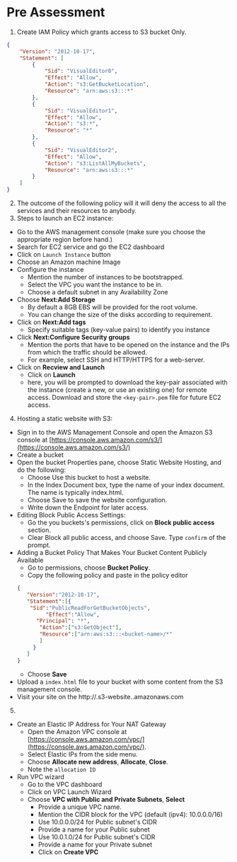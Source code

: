 # Pre Assessment

1. Create IAM Policy which grants access to S3 bucket Only.
```json
{
    "Version": "2012-10-17",
    "Statement": [
        {
            "Sid": "VisualEditor0",
            "Effect": "Allow",
            "Action": "s3:GetBucketLocation",
            "Resource": "arn:aws:s3:::*"
        },
        {
            "Sid": "VisualEditor1",
            "Effect": "Allow",
            "Action": "s3:*",
            "Resource": "*"
        },
        {
            "Sid": "VisualEditor2",
            "Effect": "Allow",
            "Action": "s3:ListAllMyBuckets",
            "Resource": "arn:aws:s3:::*"
        }
    ]
}
```
2. The outcome of the following policy will it will deny the access to all the services and their resources to anybody.
3. Steps to launch an EC2 instance:
  - Go to the AWS management console (make sure you choose the appropriate region before hand.)
  - Search for EC2 service and go the EC2 dashboard
  - Click on `Launch Instance` button
  - Choose an Amazon machine Image
  - Configure the instance
    - Mention the number of instances to be bootstrapped.
    - Select the VPC you want the instance to be in.
    - Choose a default subnet in any Availability Zone
  - Choose **Next:Add Storage**
    - By default a 8GB EBS will be provided for the root volume.
    - You can change the size of the disks according to requirement.
  - Click on **Next:Add tags**
    - Specify suitable tags (key-value pairs) to identify you instance
  - Click **Next:Configure Security groups**
    - Mention the ports that have to be opened on the instance and the IPs from which the traffic should be allowed.
    - For example, select SSH and HTTP/HTTPS for a web-server.
  - Click on **Recview and Launch**
    - Click on **Launch**
    - here, you will be prompted to download the key-pair associated with the instance (create a new, or use an existing one) for remote access. Download and store the `<key-pair>.pem` file for future EC2 access.

4. Hosting a static website with S3:
  - Sign in to the AWS Management Console and open the Amazon S3 console at [https://console.aws.amazon.com/s3/](https://console.aws.amazon.com/s3/)
  - Create a bucket
  - Open the bucket Properties pane, choose Static Website Hosting, and do the following:
    - Choose Use this bucket to host a website.
    - In the Index Document box, type the name of your index document. The name is typically index.html.
    - Choose Save to save the website configuration.
    - Write down the Endpoint for later access.
  - Editing Block Public Access Settings:
    - Go the you buckets's permissions, click on **Block public access** section.
    - Clear Block all public access, and choose Save. Type `confirm` of the prompt.
  - Adding a Bucket Policy That Makes Your Bucket Content Publicly Available
    - Go to permissions, choose **Bucket Policy**.
    - Copy the following policy and paste in the policy editor
    ```json
    {
       "Version":"2012-10-17",
       "Statement":[{
        "Sid":"PublicReadForGetBucketObjects",
             "Effect":"Allow",
          "Principal": "*",
           "Action":["s3:GetObject"],
           "Resource":["arn:aws:s3:::<bucket-name>/*"
           ]
         }
       ]
    }
    ```
    - Choose **Save**
  - Upload a `index.html` file to your bucket with some content from the S3 management console.
  - Visit your site on the  http://<bucket-name>.s3-website.<region-name>.amazonaws.com

5.
  - Create an Elastic IP Address for Your NAT Gateway
    - Open the Amazon VPC console at [https://console.aws.amazon.com/vpc/](https://console.aws.amazon.com/vpc/).
    - Select Elastic IPs from the side menu.
    - Choose **Allocate new address**, **Allocate**, **Close**.
    - Note the `allocation ID`
  - Run VPC wizard
    - Go to the VPC dashboard
    - Click on VPC Launch Wizard
    - Choose **VPC with Public and Private Subnets**, **Select**
      - Provide a unique VPC name.
      - Mention the CIDR block for the VPC (default (ipv4): 10.0.0.0/16)
      - Use 10.0.0.0/24 for Public subnet's CIDR
      - Provide a name for your Public subnet
      - Use 10.0.1.0/24 for Public subnet's CIDR
      - Provide a name for your Private subnet
      - Click on **Create VPC**      
